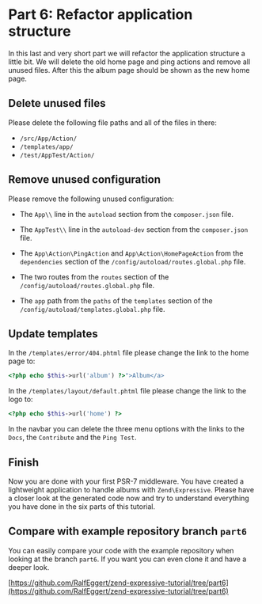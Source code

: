 # Part 6: Refactor application structure

In this last and very short part we will refactor the application 
structure a little bit. We will delete the old home page and ping actions 
and remove all unused files. After this the album page should be shown as 
the new home page.

## Delete unused files

Please delete the following file paths and all of the files in there:

* `/src/App/Action/`
* `/templates/app/`
* `/test/AppTest/Action/`

## Remove unused configuration

Please remove the following unused configuration:

* The `App\\` line in the `autoload` section from the `composer.json` 
  file.

* The `AppTest\\` line in the `autoload-dev` section from the 
  `composer.json` file.

* The `App\Action\PingAction` and `App\Action\HomePageAction` from the 
  `dependencies` section of the `/config/autoload/routes.global.php` file.
  
* The two routes from the `routes` section of the 
  `/config/autoload/routes.global.php` file.
  
* The `app` path from the `paths` of the `templates` section of the 
  `/config/autoload/templates.global.php` file.

## Update templates

In the `/templates/error/404.phtml` file please change the link to the 
home page to:

```php
<?php echo $this->url('album') ?>">Album</a>
```

In the `/templates/layout/default.phtml` file please change the link to the 
logo to:

```php
<?php echo $this->url('home') ?>
```

In the navbar you can delete the three menu options with the links to the 
`Docs`, the `Contribute` and the `Ping Test`. 

## Finish

Now you are done with your first PSR-7 middleware. You have created a 
lightweight application to handle albums with `Zend\Expressive`. Please
have a closer look at the generated code now and try to understand 
everything you have done in the six parts of this tutorial.

## Compare with example repository branch `part6`

You can easily compare your code with the example repository when looking 
at the branch `part6`. If you want you can even clone it and have a deeper
look.

[https://github.com/RalfEggert/zend-expressive-tutorial/tree/part6](https://github.com/RalfEggert/zend-expressive-tutorial/tree/part6)
